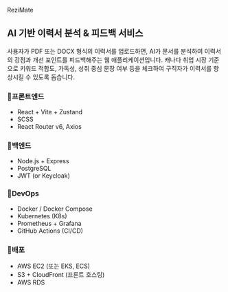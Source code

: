 ReziMate
## **AI 기반 이력서 분석 & 피드백 서비스**

사용자가 PDF 또는 DOCX 형식의 이력서를 업로드하면, AI가 문서를 분석하여 이력서의 강점과 개선 포인트를 피드백해주는 웹 애플리케이션입니다.
캐나다 취업 시장 기준으로 키워드 적합도, 가독성, 성취 중심 문장 여부 등을 체크하여 구직자가 이력서를 향상시킬 수 있도록 돕습니다.

### **📍프론트엔드**

- React + Vite + Zustand
- SCSS
- React Router v6, Axios

### **📍백엔드**

- Node.js + Express
- PostgreSQL
- JWT (or Keycloak)

### **📍DevOps**

- Docker / Docker Compose
- Kubernetes (K8s)
- Prometheus + Grafana
- GitHub Actions (CI/CD)

### **📍배포**

- AWS EC2 (또는 EKS, ECS)
- S3 + CloudFront (프론트 호스팅)
- AWS RDS
